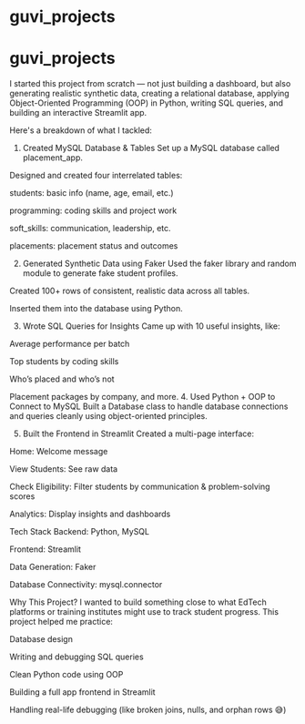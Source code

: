 # guvi_projects

# guvi_projects
I started this project from scratch — not just building a dashboard, but also generating realistic synthetic data, creating a relational database, applying Object-Oriented Programming (OOP) in Python, writing SQL queries, and building an interactive Streamlit app.

Here's a breakdown of what I tackled:

 1. Created MySQL Database & Tables
Set up a MySQL database called placement_app.

Designed and created four interrelated tables:

students: basic info (name, age, email, etc.)

programming: coding skills and project work

soft_skills: communication, leadership, etc.

placements: placement status and outcomes

2. Generated Synthetic Data using Faker
Used the faker library and random module to generate fake student profiles.

Created 100+ rows of consistent, realistic data across all tables.

Inserted them into the database using Python.

 3. Wrote SQL Queries for Insights
Came up with 10 useful insights, like:

Average performance per batch

Top students by coding skills

Who’s placed and who’s not

Placement packages by company, and more.
 4. Used Python + OOP to Connect to MySQL
Built a Database class to handle database connections and queries cleanly using object-oriented principles.

 5. Built the Frontend in Streamlit
Created a multi-page interface:

Home: Welcome message

View Students: See raw data

Check Eligibility: Filter students by communication & problem-solving scores

Analytics: Display insights and dashboards

Tech Stack
Backend: Python, MySQL

Frontend: Streamlit

Data Generation: Faker

Database Connectivity: mysql.connector

 Why This Project?
I wanted to build something close to what EdTech platforms or training institutes might use to track student progress. This project helped me practice:

Database design

Writing and debugging SQL queries

Clean Python code using OOP

Building a full app frontend in Streamlit

Handling real-life debugging (like broken joins, nulls, and orphan rows 😅)
